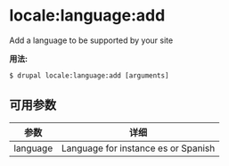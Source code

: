 # locale:language:add
Add a language to be supported by your site

**用法:**
```
$ drupal locale:language:add [arguments]
```

## 可用参数
参数 | 详细
---------|-------------
language | Language for instance es or Spanish
